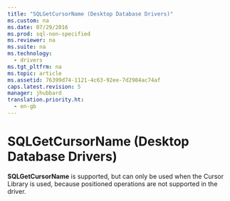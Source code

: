 ```yaml
---
title: "SQLGetCursorName (Desktop Database Drivers)"
ms.custom: na
ms.date: 07/29/2016
ms.prod: sql-non-specified
ms.reviewer: na
ms.suite: na
ms.technology: 
  - drivers
ms.tgt_pltfrm: na
ms.topic: article
ms.assetid: 76399d74-1121-4c63-92ee-7d2984ac74af
caps.latest.revision: 5
manager: jhubbard
translation.priority.ht: 
  - en-gb
---
```

# SQLGetCursorName (Desktop Database Drivers)
**SQLGetCursorName** is supported, but can only be used when the Cursor Library is used, because positioned operations are not supported in the driver.